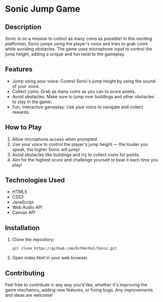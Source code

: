 # Sonic Jump Game

## Description
Sonic is on a mission to collect as many coins as possible! In this exciting platformer, Sonic jumps using the player's voice and tries to grab coins while avoiding obstacles. The game uses microphone input to control the jump height, adding a unique and fun twist to the gameplay.

## Features
- Jump using your voice: Control Sonic's jump height by using the sound of your voice.
- Collect coins: Grab as many coins as you can to score points.
- Avoid obstacles: Make sure to jump over buildings and other obstacles to stay in the game.
- Fun, interactive gameplay: Use your voice to navigate and collect rewards.

## How to Play
1. Allow microphone access when prompted.
2. Use your voice to control the player's jump height — the louder you speak, the higher Sonic will jump!
3. Avoid obstacles like buildings and try to collect coins for points.
4. Aim for the highest score and challenge yourself to beat it each time you play!

## Technologies Used
- HTML5
- CSS3
- JavaScript
- Web Audio API 
- Canvas API

## Installation
1. Clone the repository:
   ```bash
   git clone https://github.com/EstherKal/Sonic.git
2. Open index.html in your web browser.

## Contributing
Feel free to contribute in any way you'd like, whether it's improving the game mechanics, adding new features, or fixing bugs. Any improvements and ideas are welcome!